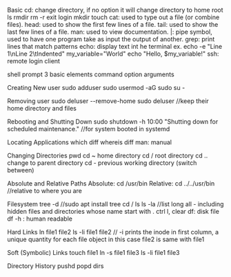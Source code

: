 Basic
cd: change directory, if no option it will change directory to home root
ls
rmdir
rm -r
exit
login
mkdir
touch
cat: used to type out a file (or combine files).
head: used to show the first few lines of a file.
tail: used to show the last few lines of a file.
man: used to view documentation.
|: pipe symbol, used to have one program take as input the output of another.
grep: print lines that match patterns
echo: display text int he terminal
    ex. echo -e "Line 1\nLine 2\tIndented"
        my_variable="World"
        echo "Hello, $my_variable!"
ssh: remote login client

shell prompt 3 basic elements
command
option
arguments

Creating New user
sudo adduser <newuser>
sudo usermod -aG sudo <newuser>
su - <newuser>

Removing user
sudo deluser --remove-home <username>
sudo deluser <username> //keep their home directory and files

Rebooting and Shutting Down
sudo shutdown -h 10:00 "Shutting down for scheduled maintenance."  //for system booted in systemd

Locating Applications
which diff
whereis diff
man: manual

Changing Directories
pwd
cd ~ home directory
cd / root directory
cd .. change to parent directory
cd - previous working directory (switch between)

Absolute and Relative Paths
Absolute: cd /usr/bin
Relative: cd ../../usr/bin //relative to where you are

Filesystem
tree -d //sudo apt install tree
cd /
ls 
ls -la //list long all - including hidden files and directories whose name start with .
ctrl l, clear
df: disk file
df -h : human readable

Hard Links
ln file1 file2
ls -li file1 file2 // -i prints the inode in first column, a unique quantity for each file object in this case file2 is same with file1

Soft (Symbolic) Links
touch file1
ln -s file1 file3
ls -li file1 file3

Directory History
pushd
popd
dirs